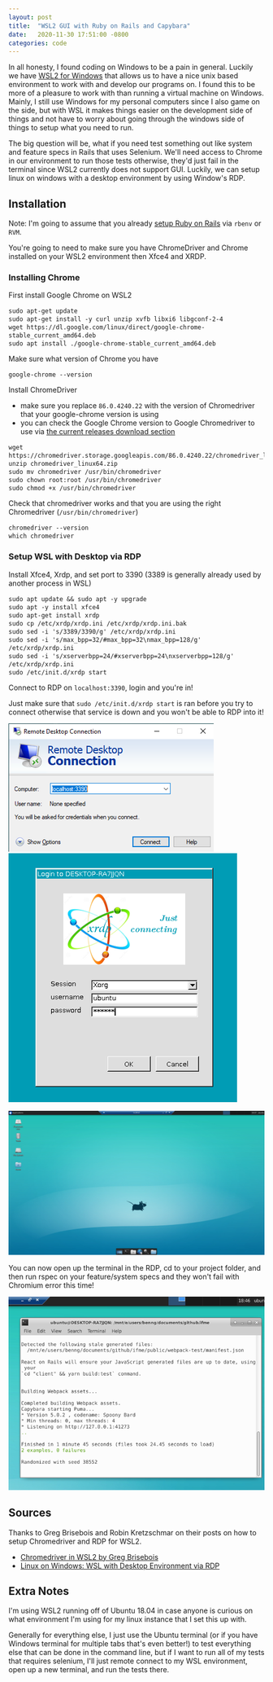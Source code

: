 ```yaml
---
layout: post
title:  "WSL2 GUI with Ruby on Rails and Capybara"
date:   2020-11-30 17:51:00 -0800
categories: code
---
```

In all honesty, I found coding on Windows to be a pain in general. Luckily we have [WSL2 for Windows](https://docs.microsoft.com/en-us/windows/wsl/install-win10) that allows us to have a nice unix based environment to work with and develop our programs on. I found this to be more of a pleasure to work with than running a virtual machine on Windows. Mainly, I still use Windows for my personal computers since I also game on the side, but with WSL it makes things easier on the development side of things and not have to worry about going through the windows side of things to setup what you need to run.

The big question will be, what if you need test something out like system and feature specs in Rails that uses Selenium. We'll need access to Chrome in our environment to run those tests otherwise, they'd just fail in the terminal since WSL2 currently does not support GUI. Luckily, we can setup linux on windows with a desktop environment by using Window's RDP.

## Installation

Note: I'm going to assume that you already [setup Ruby on Rails](https://gorails.com/setup/ubuntu) via `rbenv` or `RVM`.

You're going to need to make sure you have ChromeDriver and Chrome installed on your WSL2 environment then Xfce4 and XRDP.

### Installing Chrome

First install Google Chrome on WSL2

```
sudo apt-get update
sudo apt-get install -y curl unzip xvfb libxi6 libgconf-2-4
wget https://dl.google.com/linux/direct/google-chrome-stable_current_amd64.deb
sudo apt install ./google-chrome-stable_current_amd64.deb
```

Make sure what version of Chrome you have

```
google-chrome --version
```

Install ChromeDriver

- make sure you replace `86.0.4240.22` with the version of Chromedriver that your google-chrome version is using
- you can check the Google Chrome version to Google Chromedriver to use via [the current releases download section](https://chromedriver.chromium.org/downloads)

```
wget https://chromedriver.storage.googleapis.com/86.0.4240.22/chromedriver_linux64.zip
unzip chromedriver_linux64.zip
sudo mv chromedriver /usr/bin/chromedriver
sudo chown root:root /usr/bin/chromedriver
sudo chmod +x /usr/bin/chromedriver
```

Check that chromedriver works and that you are using the right Chromedriver (`/usr/bin/chromedriver`)

```
chromedriver --version
which chromedriver
```

### Setup WSL with Desktop via RDP

Install Xfce4, Xrdp, and set port to 3390 (3389 is generally already used by another process in WSL)

```
sudo apt update && sudo apt -y upgrade
sudo apt -y install xfce4
sudo apt-get install xrdp
sudo cp /etc/xrdp/xrdp.ini /etc/xrdp/xrdp.ini.bak
sudo sed -i 's/3389/3390/g' /etc/xrdp/xrdp.ini
sudo sed -i 's/max_bpp=32/#max_bpp=32\nmax_bpp=128/g' /etc/xrdp/xrdp.ini
sudo sed -i 's/xserverbpp=24/#xserverbpp=24\nxserverbpp=128/g' /etc/xrdp/xrdp.ini
sudo /etc/init.d/xrdp start
```

Connect to RDP on `localhost:3390`, login and you're in!

Just make sure that `sudo /etc/init.d/xrdp start` is ran before you try to connect otherwise that service is down and you won't be able to RDP into it!

![RDP](/assets/2020-11-30/rdp.png) ![RDP Connection](/assets/2020-11-30/rdp_connect.png)

![Ubuntu Desktop GUI](/assets/2020-11-30/ubuntu_desktop.png)

You can now open up the terminal in the RDP, cd to your project folder, and then run rspec on your feature/system specs and they won't fail with Chromium error this time!

![running rspec on feature tests](/assets/2020-11-30/rspec_capybara.png)

## Sources

Thanks to Greg Brisebois and Robin Kretzschmar on their posts on how to setup Chromedriver and RDP for WSL2.

* [Chromedriver in WSL2 by Greg Brisebois](https://www.gregbrisebois.com/posts/chromedriver-in-wsl2/)
* [Linux on Windows: WSL with Desktop Environment via RDP](https://dev.to/darksmile92/linux-on-windows-wsl-with-desktop-environment-via-rdp-522g)

## Extra Notes

I'm using WSL2 running off of Ubuntu 18.04 in case anyone is curious on what environment I'm using for my linux instance that I set this up with.

Generally for everything else, I just use the Ubuntu terminal (or if you have Windows terminal for multiple tabs that's even better!) to test everything else that can be done in the command line, but if I want to run all of my tests that requires selenium, I'll just remote connect to my WSL environment, open up a new terminal, and run the tests there.
